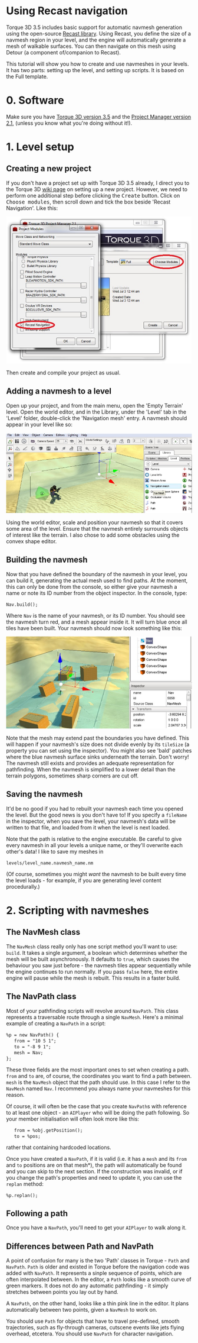 # Using Recast navigation

Torque 3D 3.5 includes basic support for automatic navmesh generation using the open-source [Recast library][recast].
Using Recast, you define the size of a navmesh region in your level,
and the engine will automatically generate a mesh of walkable surfaces.
You can then navigate on this mesh using Detour (a component of/companion to Recast).

This tutorial will show you how to create and use navmeshes in your levels.
It has two parts: setting up the level, and setting up scripts.
It is based on the Full template.

 [recast]: https://github.com/memononen/recastnavigation

# 0. Software

Make sure you have [Torque 3D version 3.5][t3d] and the [Project Manager version 2.1][pm],
(unless you know what you're doing without it!).

 [t3d]: https://github.com/GarageGames/Torque3D/wiki/Torque-3D-Archive
 [pm]: https://github.com/GarageGames/Torque3D/wiki/Project-Manager-Archive

# 1. Level setup

## Creating a new project

If you don't have a project set up with Torque 3D 3.5 already,
I direct you to the Torque 3D [wiki page][new project] on setting up a new project.
However, we need to perform one additional step before clicking the <kbd>Create</kbd> button.
Click on <kbd>Choose modules</kbd>, then scroll down and tick the box beside 'Recast Navigation'.
Like this:

![Choose modules dialog](images/UsingRecastNavigation/choosemodules.jpg)

Then create and compile your project as usual.

 [new project]: https://github.com/GarageGames/Torque3D/wiki/Creating-a-New-Project-Based-on-a-Template

## Adding a navmesh to a level

Open up your project, and from the main menu, open the 'Empty Terrain' level.
Open the world editor, and in the Library, under the 'Level' tab in the 'Level' folder,
double-click the 'Navigation mesh' entry.
A navmesh should appear in your level like so:

![Adding a navmesh in the world editor](images/UsingRecastNavigation/addnavmesh.jpg)

Using the world editor, scale and position your navmesh so that it covers some area of the level.
Ensure that the navmesh entirely surrounds objects of interest like the terrain.
I also chose to add some obstacles using the convex shape editor.

## Building the navmesh

Now that you have defined the boundary of the navmesh in your level, you can build it,
generating the actual mesh used to find paths.
At the moment, this can only be done from the console, so either give your navmesh a name or note its ID number from the object inspector.
In the console, type:

    Nav.build();

Where `Nav` is the name of your navmesh, or its ID number.
You should see the navmesh turn red, and a mesh appear inside it.
It will turn blue once all tiles have been built.
Your navmesh should now look something like this:

![A built navmesh](images/UsingRecastNavigation/built.jpg)

Note that the mesh may extend past the boundaries you have defined.
This will happen if your navmesh's size does not divide evenly by its `tileSize` (a property you can set using the inspector).
You might also see 'bald' patches where the blue navmesh surface sinks underneath the terrain.
Don't worry!
The navmesh still exists and provides an adequate representation for pathfinding.
When the navmesh is simplified to a lower detail than the terrain polygons, sometimes sharp corners are cut off.

## Saving the navmesh

It'd be no good if you had to rebuilt your navmesh each time you opened the level.
But the good news is you don't have to!
If you specify a `fileName` in the inspector, when you save the level, your navmesh's data will be written to that file,
and loaded from it when the level is next loaded.

Note that the path is relative to the engine executable.
Be careful to give every navmesh in all your levels a unique name, or they'll overwrite each other's data!
I like to save my meshes in

    levels/level_name.navmesh_name.nm

(Of course, sometimes you might _want_ the navmesh to be built every time the level loads - for example,
if you are generating level content procedurally.)

# 2. Scripting with navmeshes

## The NavMesh class

The `NavMesh` class really only has one script method you'll want to use: `build`.
It takes a single argument, a boolean which determines whether the mesh will be built asynchronously.
It defaults to `true`, which causes the behaviour you saw just before - the navmesh tiles appear sequentially while the engine continues to run normally.
If you pass `false` here, the entire engine will pause while the mesh is rebuilt.
This results in a faster build.

## The NavPath class

Most of your pathfinding scripts will revolve around `NavPath`.
This class represents a traversable route through a single `NavMesh`.
Here's a minimal example of creating a `NavPath` in a script:

    %p = new NavPath() {
       from = "10 5 1";
       to = "-8 9 1";
       mesh = Nav;
    };

These three fields are the most important ones to set when creating a path.
`from` and `to` are, of course, the coordinates you want to find a path between.
`mesh` is the `NavMesh` object that the path should use.
In this case I refer to the `NavMesh` named `Nav`.
I recommend you always name your navmeshes for this reason.

Of course, it will often be the case that you create `NavPath`s with reference to at least one object -
an `AIPlayer` who will be doing the path following.
So your member initialisation will often look more like this:

       from = %obj.getPosition();
       to = %pos;

rather that containing hardcoded locations.

Once you have created a `NavPath`, if it is valid (i.e. it has a `mesh` and its `from` and `to` positions are on that mesh*),
the path will automatically be found and you can skip to the next section.
If the construction was invalid, or if you change the path's properties and need to update it, you can use the `replan` method:

    %p.replan();

## Following a path

Once you have a `NavPath`, you'll need to get your `AIPlayer` to walk along it.

## Differences between Path and NavPath

A point of confusion for many is the two 'Path' classes in Torque - `Path` and `NavPath`.
`Path` is older and existed in Torque before the navigation code was added with `NavPath`.
It represents a sinple sequence of points, which are often interpolated between.
In the editor, a `Path` looks like a smooth curve of green markers.
It does not do any automatic pathfinding - it simply stretches between points you lay out by hand.

A `NavPath`, on the other hand, looks like a thin pink line in the editor.
It plans automatically between two points, given a `NavMesh` to work on.

You should use `Path` for objects that have to travel pre-defined, smooth trajectories,
such as fly-through cameras, cutscene events like jets flying overhead, etcetera.
You should use `NavPath` for character navigation.
